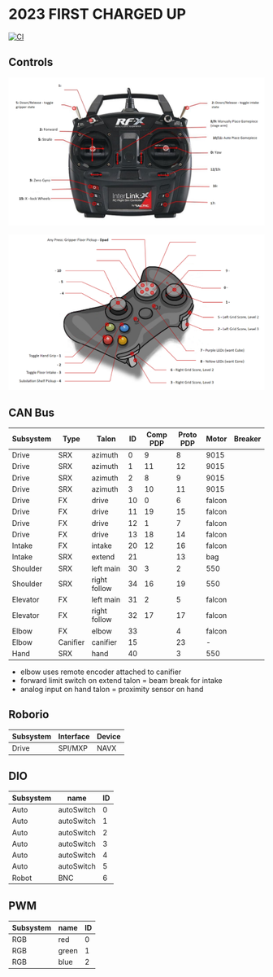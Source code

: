 
# 2023 FIRST CHARGED UP

[![CI](https://github.com/strykeforce/chargedup/actions/workflows/main.yml/badge.svg)](https://github.com/strykeforce/chargedup/actions/workflows/main.yml)

## Controls

![driver](docs/driver-controls.png)

![operator](docs/operator-controls.png)

## CAN Bus

| Subsystem  | Type     | Talon                 | ID | Comp PDP | Proto PDP | Motor  | Breaker |
| ---------- | -------- | --------------------- | -- | -------- | --------- | ------ | ------- |
| Drive      | SRX      | azimuth               | 0  | 9        |  8        | 9015   |         |
| Drive      | SRX      | azimuth               | 1  | 11       |  12       | 9015   |         |
| Drive      | SRX      | azimuth               | 2  | 8        |  9        | 9015   |         |
| Drive      | SRX      | azimuth               | 3  | 10       |  11       | 9015   |         |
| Drive      | FX       | drive                 | 10 | 0        |  6        | falcon |         |
| Drive      | FX       | drive                 | 11 | 19       |  15       | falcon |         |
| Drive      | FX       | drive                 | 12 | 1        |  7        | falcon |         |
| Drive      | FX       | drive                 | 13 | 18       |  14       | falcon |         |
| Intake     | FX       | intake                | 20 | 12       |  16       | falcon |         |
| Intake     | SRX      | extend                | 21 |          |  13       | bag    |         |
| Shoulder   | SRX      | left main             | 30 | 3        |  2        | 550    |         |
| Shoulder   | SRX      | right follow          | 34 | 16       | 19        | 550    |         |
| Elevator   | FX       | left main             | 31 | 2        | 5         | falcon |         |
| Elevator   | FX       | right follow          | 32 | 17       | 17        | falcon |         |
| Elbow      | FX       | elbow                 | 33 |          |  4        | falcon |         |
| Elbow      | Canifier | canifier              | 15 |          |  23       | -      |         |
| Hand       | SRX      | hand                  | 40 |          |  3        | 550    |         |

* elbow uses remote encoder attached to canifier
* forward limit switch on extend talon = beam break for intake
* analog input on hand talon = proximity sensor on hand


## Roborio
| Subsystem | Interface | Device | 
| --------- | --------- | ------ |
| Drive     | SPI/MXP   | NAVX   |


## DIO
| Subsystem | name       | ID |
| --------- | ---------- | -- |
| Auto      | autoSwitch | 0  |
| Auto      | autoSwitch | 1  |
| Auto      | autoSwitch | 2  |
| Auto      | autoSwitch | 3  |
| Auto      | autoSwitch | 4  |
| Auto      | autoSwitch | 5  |
| Robot     | BNC        | 6  |


## PWM
| Subsystem | name  | ID |
| --------- | ----- | -- | 
| RGB       | red   | 0  |
| RGB       | green | 1  |
| RGB       | blue  | 2  | 
